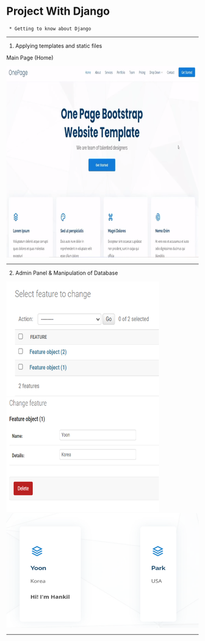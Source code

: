 # Project With Django
` * Getting to know about Django`

---
[comment]: <> (![home]&#40;img/index&#40;templates&#41;.PNG&#41;)

1. Applying templates and static files
   
Main Page (Home)

<img src="./img/index(templates).PNG" width="800" height="500"/>

---

2. Admin Panel & Manipulation of Database
<p>
<img src="./img/Manipulation of Database.PNG" width="400" height="300"/>
<img src="./img/Manipulation of Database0.PNG" width="400" height="300"/>
<img src="./img/Manipulation of Database1.PNG" width="800" height="300"/>
</p>

---

